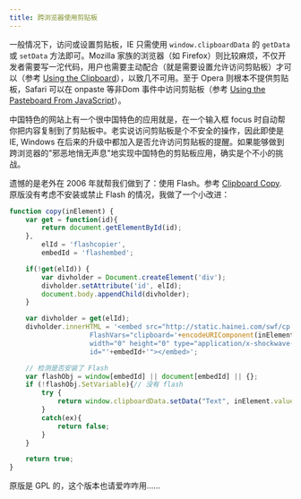 ```yaml
---
title: 跨浏览器使用剪贴板
---
```

一般情况下，访问或设置剪贴板，IE 只需使用 `window.clipboardData` 的 `getData` 或 `setData` 方法即可。Mozilla 家族的浏览器（如 Firefox）则比较麻烦，不仅开发者需要写一沱代码，用户也需要主动配合（就是需要设置允许访问剪贴板）才可以（参考 [Using the Clipboard][0]），以致几不可用。至于 Opera 则根本不提供剪贴板，Safari 可以在 onpaste 等非Dom 事件中访问剪贴板（参考 [Using the Pasteboard From JavaScript][1]）。

中国特色的网站上有一个很中国特色的应用就是，在一个输入框 focus 时自动帮你把内容复制到了剪贴板中。老实说访问剪贴板是个不安全的操作，因此即使是 IE, Windows 在后来的升级中都加入是否允许访问剪贴板的提醒。如果能够做到跨浏览器的"邪恶地悄无声息"地实现中国特色的剪贴板应用，确实是个不小的挑战。

遗憾的是老外在 2006 年就帮我们做到了：使用 Flash。参考 [Clipboard Copy][2]. 原版没有考虑不安装或禁止 Flash 的情况，我做了一个小改进：

```js
function copy(inElement) {
    var get = function(id){
        return document.getElementById(id);
    },
        elId = 'flashcopier',
        embedId = 'flashembed';

    if(!get(elId)) {
        var divholder = Document.createElement('div');
        divholder.setAttribute('id', elId);
        document.body.appendChild(divholder);
    }

    var divholder = get(elId);
    divholder.innerHTML = '<embed src="http://static.hainei.com/swf/cp.swf"\
                    FlashVars="clipboard='+encodeURIComponent(inElement.value)+'"\
                    width="0" height="0" type="application/x-shockwave-flash"\
                    id="'+embedId+'"></embed>';

    // 检测是否安装了 Flash
    var flashObj = window[embedId] || document[embedId] || {};
    if (!flashObj.SetVariable){// 没有 flash
        try {
            return window.clipboardData.setData("Text", inElement.value);
        }
        catch(ex){
            return false;
        }
    }

    return true;
}
```

原版是 GPL 的，这个版本也请爱咋咋用……

[0]: http://developer.mozilla.org/En/Using_the_Clipboard
[1]: http://developer.apple.com/documentation/AppleApplications/Conceptual/SafariJSProgTopics/Tasks/CopyAndPaste.html
[2]: http://www.jeffothy.com/weblog/clipboard-copy/
